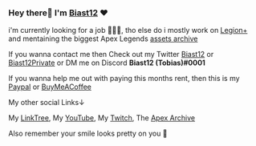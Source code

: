 ### Hey there👋 I'm [Biast12](https://twitter.com/Biast12) ❤️

i'm currently looking for a job 👨‍🎓😊, tho else do i mostly work on [Legion+](https://github.com/r-ex/LegionPlus) and mentaining the biggest Apex Legends [assets archive](https://videndjurs-my.sharepoint.com/:f:/g/personal/tobi6281_videndjurs_net/EtBzMbGRzVZBjxlWqeSwdz4BYs55mYdxrNCvWHWCE8oRHQ?e=JwGdLq)

If you wanna contact me then Check out my Twitter [Biast12](https://twitter.com/Biast12) or [Biast12Private](https://twitter.com/Biast12Private) or DM me on Discord **Biast12 (Tobias)#0001**

If you wanna help me out with paying this months rent, then this is my [Paypal](https://Paypal.me/Biast12) or [BuyMeACoffee](https://www.buymeacoffee.com/Biast)

My other social Links↓

My [LinkTree](http://linktr.ee/biast12),
My [YouTube](http://youtube.com/c/Biast12),
My [Twitch](http://twitch.tv/biast12),
The [Apex Archive](https://videndjurs-my.sharepoint.com/:f:/g/personal/tobi6281_videndjurs_net/EtBzMbGRzVZBjxlWqeSwdz4BYs55mYdxrNCvWHWCE8oRHQ?e=JwGdLq)

Also remember your smile looks pretty on you 🥰
